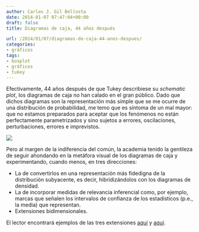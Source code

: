 ```yaml
---
author: Carlos J. Gil Bellosta
date: 2014-01-07 07:47:04+00:00
draft: false
title: Diagramas de caja, 44 años después

url: /2014/01/07/diagramas-de-caja-44-anos-despues/
categories:
- gráficos
tags:
- boxplot
- gráficos
- tukey
---
```


Efectivamente, 44 años después de que Tukey describiese su _schematic plot_, los diagramas de caja no han calado en el gran público. Dado que dichos diagramas son la representación más simple que se me ocurre de una distribución de probabilidad, me temo que es síntoma de un mal mayor: que no estamos preparados para aceptar que los fenómenos no están perfectamente parametrizados y sino sujetos a errores, oscilaciones, perturbaciones, errores e imprevistos.

[![](/wp-uploads/2014/01/boxplot_2014_01.png)
](/wp-uploads/2014/01/boxplot_2014_01.png)

Pero al margen de la indiferencia del común, la academia tenido la gentileza de seguir ahondando en la metáfora visual de los diagramas de caja y experimentando, cuando menos, en tres direcciones:

* La de convertirlos en una representación más fidedigna de la distribución subyacente, es decir, hibridizándolos con los diagramas de densidad.
* La de incorporar medidas de relevancia inferencial como, por ejemplo, marcas que señalen los intervalos de confianza de los estadísticos (p.e., la media) que representan.
* Extensiones bidimensionales.


El lector encontrará ejemplos de las tres extensiones [aquí](http://vita.had.co.nz/papers/boxplots.html) y [aquí](http://mason.gmu.edu/~dcarr/lib/v9n2.pdf).
